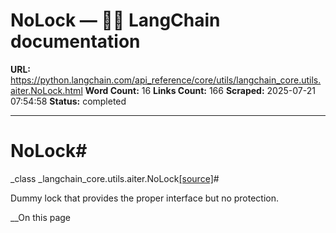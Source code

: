 # NoLock — 🦜🔗 LangChain  documentation

**URL:** https://python.langchain.com/api_reference/core/utils/langchain_core.utils.aiter.NoLock.html
**Word Count:** 16
**Links Count:** 166
**Scraped:** 2025-07-21 07:54:58
**Status:** completed

---

# NoLock\#

_class _langchain\_core.utils.aiter.NoLock[\[source\]](https://python.langchain.com/api_reference/_modules/langchain_core/utils/aiter.html#NoLock)\#     

Dummy lock that provides the proper interface but no protection.

__On this page